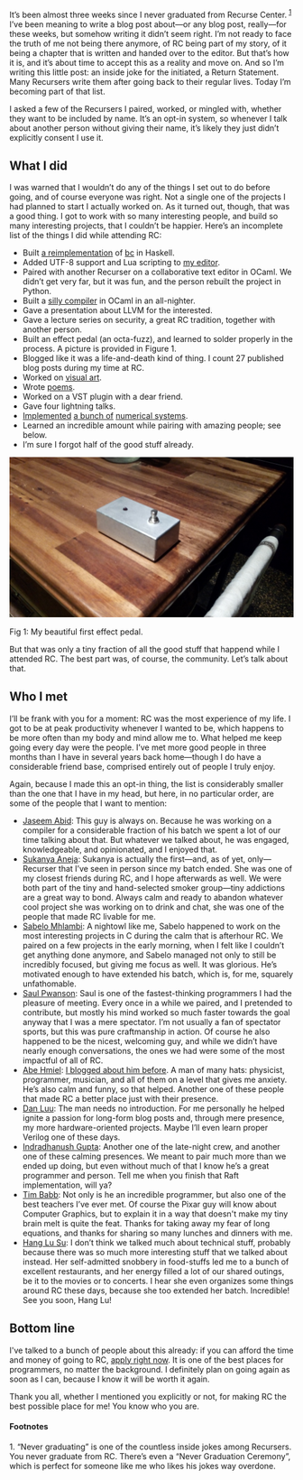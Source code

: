 It’s been almost three weeks since I never graduated from Recurse Center.<sup>
<a href="#1">1</a></sup> I’ve been meaning to write a blog post about—or any
blog post, really—for these weeks, but somehow writing it didn’t seem right.
I’m not ready to face the truth of me not being there anymore, of RC being part
of my story, of it being a chapter that is written and handed over to the
editor. But that’s how it is, and it’s about time to accept this as a reality
and move on. And so I’m writing this little post: an inside joke for the
initiated, a Return Statement. Many Recursers write them after going back to
their regular lives. Today I’m becoming part of that list.

I asked a few of the Recursers I paired, worked, or mingled with, whether they
want to be included by name. It’s an opt-in system, so whenever I talk about
another person without giving their name, it’s likely they just didn’t
explicitly consent I use it.

## What I did

I was warned that I wouldn’t do any of the things I set out to do before going,
and of course everyone was right. Not a single one of the projects I had
planned to start I actually worked on. As it turned out, though, that was a
good thing. I got to work with so many interesting people, and build so many
interesting projects, that I couldn’t be happier. Here’s an incomplete list of
the things I did while attending RC:

- Built [a reimplementation](http://github.com/hellerve/bc) of [bc](https://en.wikipedia.org/wiki/Bc_%28programming_language%29) in Haskell.
- Added UTF-8 support and Lua scripting to [my editor](http://github.com/hellerve/e).
- Paired with another Recurser on a collaborative text editor in OCaml. We
  didn’t get very far, but it was fun, and the person rebuilt the project in
  Python.
- Built a [silly compiler](https://github.com/hellerve/micro) in OCaml in an
  all-nighter.
- Gave a presentation about LLVM for the interested.
- Gave a lecture series on security, a great RC tradition, together with
  another person.
- Built an effect pedal (an octa-fuzz), and learned to solder properly in the
  process. A picture is provided in Figure 1.
- Blogged like it was a life-and-death kind of thing. I count 27 published
  blog posts during my time at RC.
- Worked on [visual art](https://veitheller.de/art).
- Wrote [poems](https://veitheller.de/poems).
- Worked on a VST plugin with a dear friend.
- Gave four lightning talks.
- [Implemented](http://github.com/hellerve/silly) [a bunch of](http://github.com/hellerve/silleee)
  [numerical systems](http://github.com/hellerve/nibbles).
- Learned an incredible amount while pairing with amazing people; see below.
- I’m sure I forgot half of the good stuff already.

![](/assets/pedal.jpeg)
<div class="figure-label">Fig 1: My beautiful first effect pedal.</div>

But that was only a tiny fraction of all the good stuff that happend while
I attended RC. The best part was, of course, the community. Let’s talk about
that.

## Who I met

I’ll be frank with you for a moment: RC was the most experience of my life. I
got to be at peak productivity whenever I wanted to be, which happens to be
more often than my body and mind allow me to. What helped me keep going every
day were the people. I’ve met more good people in three months than I have in
several years back home—though I do have a considerable friend base, comprised
entirely out of people I truly enjoy.

Again, because I made this an opt-in thing, the list is considerably smaller
than the one that I have in my head, but here, in no particular order, are some
of the people that I want to mention:

- [Jaseem Abid](https://jaseemabid.github.io): This guy is always on. Because
  he was working on a compiler for a considerable fraction of his batch we
  spent a lot of our time talking about that. But whatever we talked about, he
  was engaged, knowledgeable, and opinionated, and I enjoyed that.
- [Sukanya Aneja](http://playdo.io/): Sukanya is actually the first—and, as of
  yet, only—Recurser that I’ve seen in person since my batch ended. She was one
  of my closest friends during RC, and I hope afterwards as well. We were both
  part of the tiny and hand-selected smoker group—tiny addictions are a great
  way to bond. Always calm and ready to abandon whatever cool project she was
  working on to drink and chat, she was one of the people that made RC livable
  for me.
- [Sabelo Mhlambi](http://http://sabelo.io/): A nightowl like me, Sabelo
  happened to work on the most interesting projects in C during the calm that
  is afterhour RC. We paired on a few projects in the early morning, when I
  felt like I couldn’t get anything done anymore, and Sabelo managed not only
  to still be incredibly focused, but giving me focus as well. It was glorious.
  He’s motivated enough to have extended his batch, which is, for me, squarely
  unfathomable.
- [Saul Pwanson](http://saul.pw/): Saul is one of the fastest-thinking
  programmers I had the pleasure of meeting. Every once in a while we paired,
  and I pretended to contribute, but mostly his mind worked so much faster
  towards the goal anyway that I was a mere spectator. I’m not usually a fan of
  spectator sports, but this was pure craftmanship in action. Of course he also
  happened to be the nicest, welcoming guy, and while we didn’t have nearly
  enough conversations, the ones we had were some of the most impactful of all
  of RC.
- [Abe Hmiel](http://abehmiel.net): [I blogged about him before](http://blog.veitheller.de/Holistic_Wellness.html).
  A man of many hats: physicist, programmer, musician, and all of them on a
  level that gives me anxiety. He’s also calm and funny, so that helped.
  Another one of these people that made RC a better place just with their
  presence.
- [Dan Luu](https://danluu.com): The man needs no introduction. For me
  personally he helped ignite a passion for long-form blog posts and, through
  mere presence, my more hardware-oriented projects. Maybe I’ll even learn
  proper Verilog one of these days.
- [Indradhanush Gupta](http://indradhanush.github.io/): Another one of the
  late-night crew, and another one of these calming presences. We meant to
  pair much more than we ended up doing, but even without much of that I know
  he’s a great programmer and person. Tell me when you finish that Raft
  implementation, will ya?
- [Tim Babb](htpp://bzarg.com): Not only is he an incredible programmer, but
  also one of the best teachers I’ve ever met. Of course the Pixar guy will
  know about Computer Graphics, but to explain it in a way that doesn't make
  my tiny brain melt is quite the feat. Thanks for taking away my fear of long
  equations, and thanks for sharing so many lunches and dinners with me.
- [Hang Lu Su](http://homeowmorphism.com/): I don’t think we talked much about
  technical stuff, probably because there was so much more interesting stuff
  that we talked about instead. Her self-admitted snobbery in food-stuffs led
  me to a bunch of excellent restaurants, and her energy filled a lot of our
  shared outings, be it to the movies or to concerts. I hear she even organizes
  some things around RC these days, because she too extended her batch.
  Incredible! See you soon, Hang Lu!

## Bottom line

I've talked to a bunch of people about this already: if you can afford the time
and money of going to RC, [apply right now](https://www.recurse.com/apply). It
is one of the best places for programmers, no matter the background. I
definitely plan on going again as soon as I can, because I know it will be
worth it again.

Thank you all, whether I mentioned you explicitly or not, for making RC the
best possible place for me! You know who you are.

#### Footnotes
<span id="1">1. </span> “Never graduating” is one of the countless inside jokes
among Recursers. You never graduate from RC. There’s even a “Never Graduation
Ceremony”, which is perfect for someone like me who likes his jokes way overdone.
